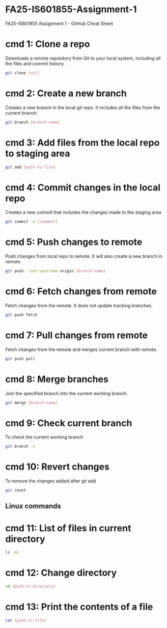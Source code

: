 # FA25-IS601855-Assignment-1
FA25-IS601855 Assignment 1 - GitHub Cheat Sheet

# cmd 1: Clone a repo

Downloads a remote repository from Git to your local system, including all the files and commit history.

```bash
git clone [url]
```

# cmd 2: Create a new branch

Creates a new branch in the local git repo. It includes all the files from the current branch.

```bash
git branch [branch-name]
```

# cmd 3: Add files from the local repo to staging area

```bash
git add [path-to-file]
```

# cmd 4: Commit changes in the local repo

Creates a new commit that includes the changes made to the staging area

```bash
git commit -m [comment]
```

# cmd 5: Push changes to remote

Push changes from local repo to remote. It will also create a new branch in remote.

```bash
git push --set-upstream origin [branch-name]
```

# cmd 6: Fetch changes from remote

Fetch changes from the remote. It does not update tracking branches.

```bash
git push fetch
```

# cmd 7: Pull changes from remote

Fetch changes from the remote and merges current branch with remote.

```bash
git push pull
```

# cmd 8: Merge branches

Join the specified branch into the current working branch.

```bash
git merge [branch-name]
```

# cmd 9: Check current branch

To check the current working branch

```bash
git branch -v
```

# cmd 10: Revert changes

To remove the changes added after git add 

```bash
git reset
```

## Linux commands

# cmd 11: List of files in current directory

```bash
ls -al
```

# cmd 12: Change directory
```bash
cd [path-to-directory]
```

# cmd 13: Print the contents of a file

```bash
cat [path-to-file]
```
